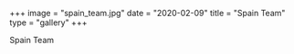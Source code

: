 +++
image = "spain_team.jpg"
date = "2020-02-09"
title = "Spain Team"
type = "gallery"
+++

Spain Team